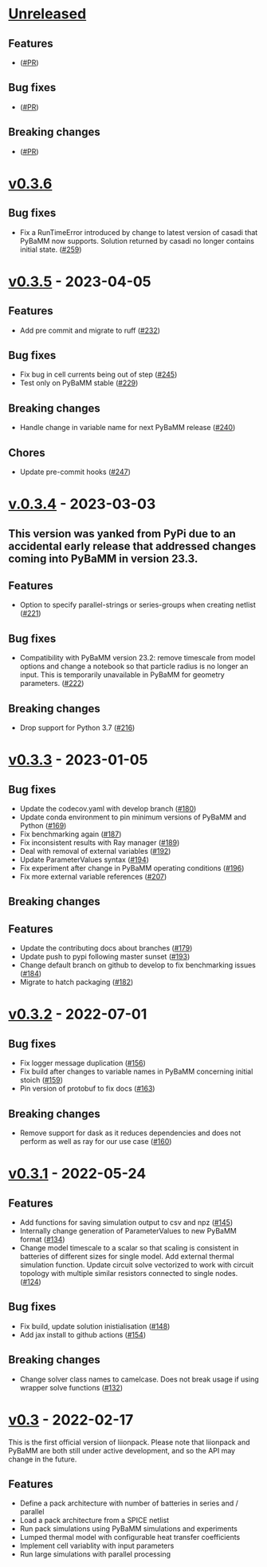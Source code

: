 # [Unreleased](https://github.com/pybamm-team/liionpack/)

## Features

- ([#PR](link))

## Bug fixes

- ([#PR](link))

## Breaking changes

- ([#PR](link))

# [v0.3.6](https://github.com/pybamm-team/liionpack/)


## Bug fixes

- Fix a RunTimeError introduced by change to latest version of casadi that PyBaMM now supports. Solution returned by casadi no longer contains initial state. ([#259](https://github.com/pybamm-team/liionpack/pull/259))


# [v0.3.5](https://github.com/pybamm-team/liionpack/) - 2023-04-05

## Features

- Add pre commit and migrate to ruff ([#232](https://github.com/pybamm-team/liionpack/pull/232))

## Bug fixes

- Fix bug in cell currents being out of step ([#245](https://github.com/pybamm-team/liionpack/pull/245))
- Test only on PyBaMM stable ([#229](https://github.com/pybamm-team/liionpack/pull/229))

## Breaking changes

- Handle change in variable name for next PyBaMM release ([#240](https://github.com/pybamm-team/liionpack/pull/240))

## Chores

- Update pre-commit hooks ([#247](https://github.com/pybamm-team/liionpack/pull/247))

# [v.0.3.4](https://github.com/pybamm-team/liionpack/tree/v.0.3.4) - 2023-03-03

## This version was yanked from PyPi due to an accidental early release that addressed changes coming into PyBaMM in version 23.3.

## Features

-   Option to specify parallel-strings or series-groups when creating netlist ([#221](https://github.com/pybamm-team/liionpack/pull/221))

## Bug fixes

-   Compatibility with PyBaMM version 23.2: remove timescale from model options and change a notebook so that particle radius is no longer an input. This is temporarily unavailable in PyBaMM for geometry parameters. ([#222](https://github.com/pybamm-team/liionpack/pull/221))

## Breaking changes

-   Drop support for Python 3.7 ([#216](https://github.com/pybamm-team/liionpack/pull/216))


# [v0.3.3](https://github.com/pybamm-team/liionpack/tree/v0.3.3) - 2023-01-05
## Bug fixes

-   Update the codecov.yaml with develop branch ([#180](https://github.com/pybamm-team/liionpack/pull/180))
-   Update conda environment to pin minimum versions of PyBaMM and Python ([#169](https://github.com/pybamm-team/liionpack/pull/169))
-   Fix benchmarking again ([#187](https://github.com/pybamm-team/liionpack/pull/187))
-   Fix inconsistent results with Ray manager ([#189](https://github.com/pybamm-team/liionpack/pull/189))
-   Deal with removal of external variables ([#192](https://github.com/pybamm-team/liionpack/pull/192))
-   Update ParameterValues syntax ([#194](https://github.com/pybamm-team/liionpack/pull/194))
-   Fix experiment after change in PyBaMM operating conditions ([#196](https://github.com/pybamm-team/liionpack/pull/196))
-   Fix more external variable references ([#207](https://github.com/pybamm-team/liionpack/pull/207))

## Breaking changes

## Features

-   Update the contributing docs about branches ([#179](https://github.com/pybamm-team/liionpack/pull/179))
-   Update push to pypi following master sunset ([#193](https://github.com/pybamm-team/liionpack/pull/193))
-   Change default branch on github to develop to fix benchmarking issues ([#184](https://github.com/pybamm-team/liionpack/pull/184))
-   Migrate to hatch packaging ([#182](https://github.com/pybamm-team/liionpack/pull/182))

# [v0.3.2](https://github.com/pybamm-team/liionpack/tree/v0.3.2) - 2022-07-01

## Bug fixes

-   Fix logger message duplication ([#156](https://github.com/pybamm-team/liionpack/pull/156))
-   Fix build after changes to variable names in PyBaMM concerning initial stoich ([#159](https://github.com/pybamm-team/liionpack/pull/159))
-   Pin version of protobuf to fix docs ([#163](https://github.com/pybamm-team/liionpack/pull/163))

## Breaking changes

-   Remove support for dask as it reduces dependencies and does not perform as well as ray for our use case ([#160](https://github.com/pybamm-team/liionpack/pull/160))

# [v0.3.1](https://github.com/pybamm-team/liionpack/tree/v0.3.1) - 2022-05-24

## Features

-   Add functions for saving simulation output to csv and npz ([#145](https://github.com/pybamm-team/liionpack/pull/145))
-   Internally change generation of ParameterValues to new PyBaMM format ([#134](https://github.com/pybamm-team/liionpack/pull/134))
-   Change model timescale to a scalar so that scaling is consistent in batteries of different sizes for single model. Add external thermal simulation function. Update circuit solve vectorized to work with circuit topology with multiple similar resistors connected to single nodes. ([#124](https://github.com/pybamm-team/liionpack/pull/124))

## Bug fixes

-   Fix build, update solution inistialisation ([#148](https://github.com/pybamm-team/liionpack/pull/148))
-   Add jax install to github actions ([#154](https://github.com/pybamm-team/liionpack/pull/154))

## Breaking changes

-   Change solver class names to camelcase. Does not break usage if using wrapper solve functions ([#132](https://github.com/pybamm-team/liionpack/pull/132))

# [v0.3](https://github.com/pybamm-team/liionpack/tree/v0.3) - 2022-02-17
This is the first official version of liionpack.
Please note that liionpack and PyBaMM are both still under active development, and so the API may change in the future.

## Features

- Define a pack architecture with number of batteries in series and / parallel
- Load a pack architecture from a SPICE netlist
- Run pack simulations using PyBaMM simulations and experiments
- Lumped thermal model with configurable heat transfer coefficients
- Implement cell variablity with input parameters
- Run large simulations with parallel processing
